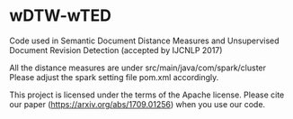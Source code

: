# wDTW-wTED
Code used in Semantic Document Distance Measures and
Unsupervised Document Revision Detection (accepted by IJCNLP 2017)

All the distance measures are under src/main/java/com/spark/cluster
Please adjust the spark setting file pom.xml accordingly.

This project is licensed under the terms of the Apache license. Please cite our paper (https://arxiv.org/abs/1709.01256) when you use our code.
